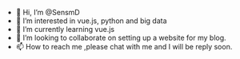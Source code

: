 - 👋 Hi, I’m @SensmD
- 👀 I’m interested in vue.js, python and big data
- 🌱 I’m currently learning vue.js
- 💞️ I’m looking to collaborate on setting up a website for my blog.
- 📫 How to reach me ,please chat with me and I will be reply soon.

<!---
SensmD/SensmD is a ✨ special ✨ repository because its `README.md` (this file) appears on your GitHub profile.
You can click the Preview link to take a look at your changes.
--->
